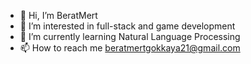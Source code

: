 - 👋 Hi, I’m BeratMert
- 👀 I’m interested in full-stack and game development
- 🌱 I’m currently learning Natural Language Processing
- 📫 How to reach me beratmertgokkaya21@gmail.com

<!---
BeratMert29/BeratMert29 is a ✨ special ✨ repository because its `README.md` (this file) appears on your GitHub profile.
You can click the Preview link to take a look at your changes.
--->
